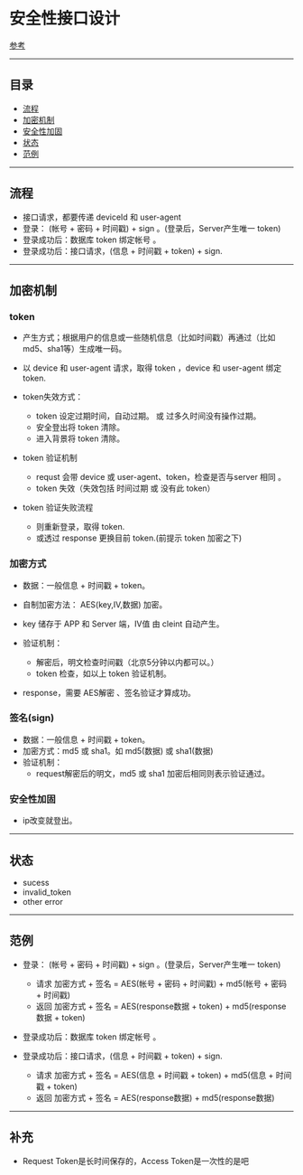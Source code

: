 # 安全性接口设计

[参考](http://blog.csdn.net/linlzk/article/details/45536065)

---
## 目录

* [流程](#流程)
* [加密机制](#加密机制)
* [安全性加固](#安全性加固)
* [状态](#状态) 
* [范例](#范例) 

---
## 流程
* 接口请求，都要传递 deviceId 和 user-agent
* 登录： (帐号 + 密码 + 时间戳) + sign 。(登录后，Server产生唯一 token)
* 登录成功后：数据库 token 绑定帐号 。
* 登录成功后：接口请求，(信息 + 时间戳 + token) + sign.

---
## 加密机制

### token
* 产生方式；根据用户的信息或一些随机信息（比如时间戳）再通过（比如md5、sha1等）生成唯一码。
* 以 device 和 user-agent 请求，取得 token ，device 和 user-agent 绑定 token.

* token失效方式：
	- token 设定过期时间，自动过期。 或  过多久时间没有操作过期。
	- 安全登出将 token 清除。
	- 进入背景将 token 清除。

* token 验证机制
	- requst 会带 device 或 user-agent、token，检查是否与server 相同 。
	- token 失效（失效包括 时间过期 或 没有此 token）
		
* token 验证失败流程
	- 则重新登录，取得 token.
	- 或透过 response 更换目前 token.(前提示 token 加密之下)

### 加密方式 
* 数据：一般信息 + 时间戳 + token。
* 自制加密方法： AES(key,IV,数据) 加密。
* key 储存于 APP 和 Server 端，IV值 由 cleint 自动产生。
* 验证机制：
	- 解密后，明文检查时间戳（北京5分钟以内都可以。）
	- token 检查，如以上 token 验证机制。
	
* response，需要 AES解密 、签名验证才算成功。 

### 签名(sign)
* 数据：一般信息 + 时间戳 + token。
* 加密方式：md5 或 sha1。如 md5(数据) 或 sha1(数据) 
* 验证机制：
	- request解密后的明文，md5 或 sha1 加密后相同则表示验证通过。

### 安全性加固
* ip改变就登出。 

---
## 状态

* sucess
* invalid_token
* other error

---
## 范例
* 登录： (帐号 + 密码 + 时间戳) + sign 。(登录后，Server产生唯一 token)
	- 请求 加密方式 + 签名 = AES(帐号 + 密码 + 时间戳) + md5(帐号 + 密码 + 时间戳)
	- 返回 加密方式 + 签名 = AES(response数据 + token) + md5(response数据 + token)	
* 登录成功后：数据库 token 绑定帐号 。

* 登录成功后：接口请求，(信息 + 时间戳 + token) + sign.
	- 请求 加密方式 + 签名 =  AES(信息 + 时间戳 + token) + md5(信息 + 时间戳 + token)
	- 返回 加密方式 + 签名 = AES(response数据) + md5(response数据)


---
## 补充

* Request Token是长时间保存的，Access Token是一次性的是吧
